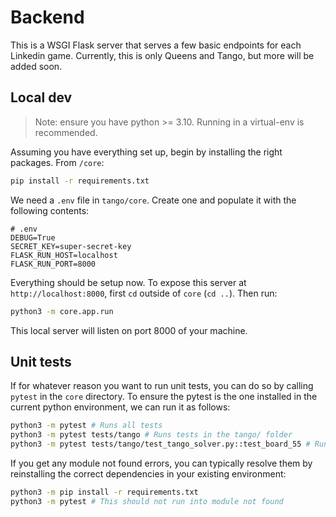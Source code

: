 # Backend

This is a WSGI Flask server that serves a few basic endpoints for each Linkedin game. Currently, this is only Queens and Tango, but more will be added soon.

## Local dev

> Note: ensure you have python >= 3.10. Running in a virtual-env is recommended.

Assuming you have everything set up, begin by installing the right packages. From `/core`:

```bash
pip install -r requirements.txt
```

We need a `.env` file in `tango/core`. Create one and populate it with the following contents:

```
# .env
DEBUG=True
SECRET_KEY=super-secret-key
FLASK_RUN_HOST=localhost
FLASK_RUN_PORT=8000
```

Everything should be setup now. To expose this server at `http://localhost:8000`, first `cd` outside of `core` (`cd ..`). Then run:

```bash
python3 -m core.app.run
```

This local server will listen on port 8000 of your machine.

## Unit tests

If for whatever reason you want to run unit tests, you can do so by calling `pytest` in the `core` directory. To ensure the pytest is the one installed in the current python environment, we can run it as follows:

```bash
python3 -m pytest # Runs all tests
python3 -m pytest tests/tango # Runs tests in the tango/ folder
python3 -m pytest tests/tango/test_tango_solver.py::test_board_55 # Runs a specific test
```

If you get any module not found errors, you can typically resolve them by reinstalling the correct dependencies in your existing environment:

```bash
python3 -m pip install -r requirements.txt
python3 -m pytest # This should not run into module not found
```
